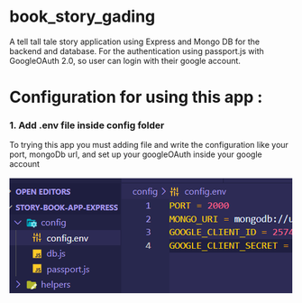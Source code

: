 # book_story_gading
A tell tall tale story application using Express and Mongo DB for the backend and database. For the authentication using passport.js with GoogleOAuth 2.0, so user can login with their google account.
# Configuration for using this app :
### 1. Add .env file inside config folder
To trying this app you must adding file and write the configuration like your port, mongoDb url, and set up your googleOAuth inside your google account
<br>
<br>
<img src="/userGuideStoryBook.png" alt="My cool logo"/>

